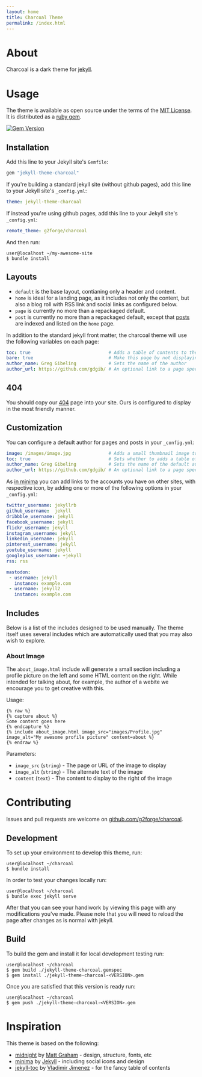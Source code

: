 ```yaml
---
layout: home
title: Charcoal Theme
permalink: /index.html
---
```

# About

Charcoal is a dark theme for [jekyll](https://jekyllrb.com/).

# Usage

The theme is available as open source under the terms of the [MIT License](LICENSE.txt).
It is distributed as a [ruby gem](https://rubygems.org/gems/jekyll-theme-charcoal).

[![Gem Version](https://badge.fury.io/rb/jekyll-theme-charcoal.svg)](https://badge.fury.io/rb/jekyll-theme-charcoal)

## Installation

Add this line to your Jekyll site's `Gemfile`:

```ruby
gem "jekyll-theme-charcoal"
```

If you're building a standard jekyll site (without github pages), add this line to your Jekyll site's `_config.yml`:

```yaml
theme: jekyll-theme-charcoal
```

If instead you're using github pages, add this line to your Jekyll site's `_config.yml`:

```yaml
remote_theme: g2forge/charcoal
```

And then run:

```
user@localhost ~/my-awesome-site
$ bundle install
```

## Layouts

* `default` is the base layout, contianing only a header and content.
* `home` is ideal for a landing page, as it includes not only the content, but also a blog roll with RSS link and social links as configured below.
* `page` is currently no more than a repackaged default.
* `post` is currently no more than a repackaged default, except that [posts](https://jekyllrb.com/docs/posts/) are indexed and listed on the `home` page. 

In addition to the standard jekyll front matter, the charcoal theme will use the following variables on each page:

```yaml
toc: true                             # Adds a table of contents to the left sidebar of the page
bare: true                            # Make this page by not displaying author information, and ensuring there's no table of contents
author_name: Greg Gibeling            # Sets the name of the author
author_url: https://github.com/gdgib/ # An optional link to a page specific to the author
```

## 404

You should copy our [404](https://github.com/g2forge/charcoal/blob/master/404.html) page into your site.
Ours is configured to display in the most friendly manner.

## Customization

You can configure a default author for pages and posts in your `_config.yml`:

```yaml
image: /images/image.jpg              # Adds a small thumbnail image to the site header (a picture or logo)
toc: true                             # Sets whether to adds a table of contents to the left sidebar of the page by default
author_name: Greg Gibeling            # Sets the name of the default author, which can be overriden on each page
author_url: https://github.com/gdgib/ # An optional link to a page specific to the default author, can be overriden on each page
```

As [in minima](https://github.com/jekyll/minima/blob/master/README.md#social-networks) you can add links to the accounts you have on other sites, with respective icon, by adding one or more of the following options in your `_config.yml`:

```yaml
twitter_username: jekyllrb
github_username:  jekyll
dribbble_username: jekyll
facebook_username: jekyll
flickr_username: jekyll
instagram_username: jekyll
linkedin_username: jekyll
pinterest_username: jekyll
youtube_username: jekyll
googleplus_username: +jekyll
rss: rss

mastodon:
 - username: jekyll
   instance: example.com
 - username: jekyll2
   instance: example.com
```

## Includes

Below is a list of the includes designed to be used manually.
The theme itself uses several includes which are automatically used that you may also wish to explore.

### About Image

The `about_image.html` include will generate a small section including a profile picture on the left and some HTML content on the right.
While intended for talking about, for example, the author of a webite we encourage you to get creative with this. 

Usage:

```liquid
{% raw %}
{% capture about %}
Some content goes here
{% endcapture %}
{% include about_image.html image_src="images/Profile.jpg" image_alt="My awesome profile picture" content=about %}
{% endraw %}
```

Parameters:

* `image_src` (`string`) - The page or URL of the image to display
* `image_alt` (`string`) - The alternate text of the image
* `content`   (`text`) - The content to display to the right of the image

# Contributing

Issues and pull requests are welcome on [github.com/g2forge/charcoal](https://github.com/g2forge/charcoal).

## Development

To set up your environment to develop this theme, run:

```
user@localhost ~/charcoal
$ bundle install
```

In order to test your changes locally run:

```
user@localhost ~/charcoal
$ bundle exec jekyll serve
```

After that you can see your handiwork by viewing this page with any modifications you've made.
Please note that you will need to reload the page after changes as is normal with jekyll.

## Build

To build the gem and install it for local development testing run:

```
user@localhost ~/charcoal
$ gem build ./jekyll-theme-charcoal.gemspec
$ gem install ./jekyll-theme-charcoal-<VERSION>.gem
```

Once you are satisfied that this version is ready run:

```
user@localhost ~/charcoal
$ gem push ./jekyll-theme-charcoal-<VERSION>.gem
```

# Inspiration

This theme is based on the following:

* [midnight](https://github.com/pages-themes/midnight) by [Matt Graham](https://twitter.com/michigangraham) - design, structure, fonts, etc
* [minima](https://github.com/jekyll/minima) by [Jekyll](https://jekyllrb.com/) - including social icons and design
* [jekyll-toc](https://github.com/allejo/jekyll-toc) by [Vladimir Jimenez](https://github.com/allejo) - for the fancy table of contents
